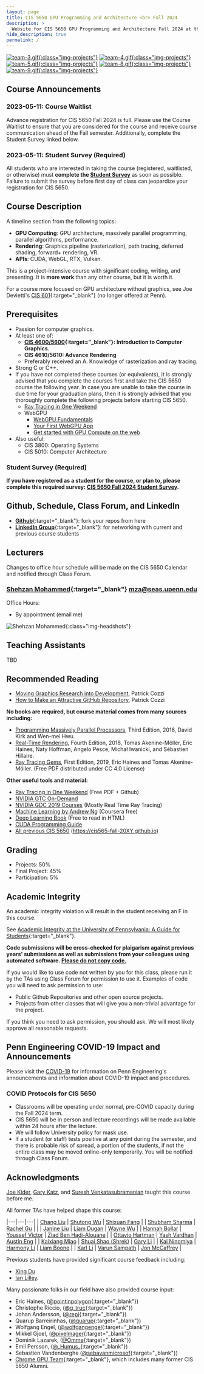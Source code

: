 ```yaml
---
layout: page
title: CIS 5650 GPU Programming and Architecture <br> Fall 2024
description: >
  Website for CIS 5650 GPU Programming and Architecture Fall 2024 at the University of Pennsylvania
hide_description: true
permalink: /
---
```


[![team-3.gif](/assets/images/previous_projects/team-3.gif){:class="img-projects"}](https://cis565-fall-2022.github.io/projects/)
[![team-4.gif](/assets/images/previous_projects/team-4.gif){:class="img-projects"}](https://cis565-fall-2022.github.io/projects/)
[![team-5.gif](/assets/images/previous_projects/team-5.gif){:class="img-projects"}](https://cis565-fall-2022.github.io/projects/)
[![team-8.gif](/assets/images/previous_projects/team-8.jpg){:class="img-projects"}](https://cis565-fall-2022.github.io/projects/)
[![team-9.gif](/assets/images/previous_projects/team-9.gif){:class="img-projects"}](https://cis565-fall-2022.github.io/projects/)

## Course Announcements

### 2023-05-11: Course Waitlist

Advance registration for CIS 5650 Fall 2024 is full. Please use the Course Waitlist to ensure that you are considered for the course and receive course communication ahead of the Fall semester. Additionally, complete the Student Survey linked below.

### 2023-05-11: Student Survey (Required)

All students who are interested in taking the course (registered, waitlisted, or otherwise) must **complete the [Student Survey](https://forms.office.com/r/n1uTDL8ePJ)** as soon as possible. Failure to submit the survey before first day of class can jeopardize your registration for CIS 5650.

## Course Description

A timeline section from the following topics:

* **GPU Computing**: GPU architecture, massively parallel programming, parallel algorithms, performance.
* **Rendering**: Graphics pipeline (rasterization), path tracing, deferred shading, forward+ rendering, VR.
* **APIs**: CUDA, WebGL, RTX, Vulkan.

This is a project-intensive course with significant coding, writing, and presenting. It is **more work** than any other course, but it is worth it.

For a course more focused on GPU architecture without graphics, see Joe Devietti's [CIS 601](https://www.cis.upenn.edu/~devietti/classes/cis601-spring2017/){:target="_blank"} (no longer offered at Penn).

## Prerequisites

* Passion for computer graphics.
* At least one of:
  * **[CIS 4600/5600](https://www.cis.upenn.edu/~cis4600/current/){:target="_blank"}: Introduction to Computer Graphics.**
  * **CIS 4610/5610: Advance Rendering**
  * Preferably received an A. Knowledge of rasterization and ray tracing.
* Strong C or C++.
* If you have not completed these courses (or equivalents), it is strongly advised that you complete the courses first and take the CIS 5650 course the following year. In case you are unable to take the course in due time for your graduation plans, then it is strongly advised that you thoroughly complete the following projects before starting CIS 5650.
  * [Ray Tracing in One Weekend](https://github.com/RayTracing/raytracing.github.io/)
  * WebGPU
    * [WebGPU Fundamentals](https://github.com/webgpu/webgpufundamentals)
    * [Your First WebGPU App](https://codelabs.developers.google.com/your-first-webgpu-app)
    * [Get started with GPU Compute on the web](https://developer.chrome.com/docs/capabilities/web-apis/gpu-compute)
* Also useful:
  * CIS 3800: Operating Systems
  * CIS 5010: Computer Architecture

### Student Survey (Required)

**If you have registered as a student for the course, or plan to, please complete this required survey: [CIS 5650 Fall 2024 Student Survey](https://forms.office.com/r/n1uTDL8ePJ).**

## Github, Schedule, Class Forum, and LinkedIn

* [**Github**](https://github.com/CIS5650-Fall-2024){:target="_blank"}: fork your repos from here
* [**LinkedIn Group**](https://www.linkedin.com/groups/6540935/){:target="_blank"}: for networking with current and previous course students

## Lecturers

Changes to office hour schedule will be made on the CIS 5650 Calendar and notified through Class Forum.

### [Shehzan Mohammed](https://www.linkedin.com/in/shehzan-mohammed/){:target="_blank"} mza@seas.upenn.edu

Office Hours:
* By appointment (email me)

![Shehzan Mohammed](/assets/images/headshots/shehzan_mohammed.jpg){:class="img-headshots"}

## Teaching Assistants

TBD

## Recommended Reading

* [Moving Graphics Research into Development](http://www.realtimerendering.com/blog/4472-2/), Patrick Cozzi
* [How to Make an Attractive GitHub Repository](https://github.com/pjcozzi/Articles/blob/master/CIS565/GitHubRepo/README.md), Patrick Cozzi

**No books are required, but course material comes from many sources including:**

* [Programming Massively Parallel Processors](http://www.elsevierdirect.com/morgan_kaufmann/kirk/), Third Edition, 2016, David Kirk and Wen-mei Hwu.
* [Real-Time Rendering](http://www.realtimerendering.com/), Fourth Edition, 2018, Tomas Akenine-Möller, Eric Haines, Naty Hoffman, Angelo Pesce, Michał Iwanicki, and Sébastien Hillaire.
* [Ray Tracing Gems](http://www.realtimerendering.com/raytracinggems/), First Edition, 2019, Eric Haines and Tomas Akenine-Möller. (Free PDF distributed under CC 4.0 License)

**Other useful tools and material:**

* [Ray Tracing in One Weekend](https://github.com/RayTracing/InOneWeekend) (Free PDF + Github)
* [NVIDIA GTC On-Demand](https://www.nvidia.com/en-us/on-demand/)
* [NVIDIA GDC 2019 Courses](https://1drv.ms/f/s!AiLXbdZHgbemhdpxaqFXjSRTkshtPA) (Mostly Real Time Ray Tracing)
* [Machine Learning by Andrew Ng](https://www.coursera.org/learn/machine-learning) (Coursera free)
* [Deep Learning Book](https://www.deeplearningbook.org/) (Free to read in HTML)
* [CUDA Programming Guide](https://docs.nvidia.com/cuda/cuda-c-programming-guide/index.html)
* [All previous CIS 5650](https://cis565-fall-2023.github.io) (https://cis565-fall-20XY.github.io)

## Grading

* Projects: 50%
* Final Project: 45%
* Participation: 5%

## Academic Integrity

An academic integrity violation will result in the student receiving an F in this course.

See [Academic Integrity at the University of Pennsylvania: A Guide for Students](http://www.upenn.edu/academicintegrity/){:target="_blank"}.

**Code submissions will be cross-checked for plaigarism against previous years' submissions as well as submissions from your colleagues using automated software. <u>Please do not copy code.</u>**

If you would like to use code not written by you for this class, please run it by the TAs using Class Forum for permission to use it. Examples of code you will need to ask permission to use:

* Public Github Repositories and other open source projects.
* Projects from other classes that will give you a non-trivial advantage for the project.

If you think you need to ask permission, you should ask. We will most likely approve all reasonable requests.

## Penn Engineering COVID-19 Impact and Announcements

Please visit the [COVID-19](https://www.seas.upenn.edu/coronavirus/) for information on Penn Engineering's announcements and information about COVID-19 impact and procedures.

### COVID Protocols for CIS 5650

* Classrooms will be operating under normal, pre-COVID capacity during the Fall 2024 term.
* CIS 5650 will be in person and lecture recordings will be made available within 24 hours after the lecture.
* We will follow University policy for mask use.
* If a student (or staff) tests positive at any point during the semester, and there is probable risk of spread, a portion of the students, if not the entire class may be moved online-only temporarily. You will be notified through Class Forum.

## Acknowledgments

[Joe Kider](http://www.josephkider.com/), [Gary Katz](http://www.linkedin.com/pub/gary-katz/3/a40/a1b), and [Suresh Venkatasubramanian](http://www.cs.utah.edu/~suresh/web/) taught this course before me.

All former TAs have helped shape this course:

|---|---|---|
| [Chang Liu](https://www.linkedin.com/in/chang-liu-0451a6208/) | [Shutong Wu](https://www.linkedin.com/in/shutong-wu-214043172/) | [Shixuan Fang](https://www.linkedin.com/in/shixuan-fang-4aba78222/) |
| [Shubham Sharma](https://www.linkedin.com/in/codeshubham/) | [Rachel Gu](https://www.linkedin.com/in/rgu/) | |
| [Janine Liu](https://www.janineliu.com/) | [Liam Dugan](http://liamdugan.com/) | [Wayne Wu](https://www.wuwayne.com) |
| [Hannah Bollar](http://hannahbollar.com/)   | [Youssef Victor](http://youssefvictor.com/)        | [Ziad Ben Hadj-Alouane](https://github.com/ziedbha)  |
| [Ottavio Hartman](http://ottav.io/)         | [Yash Vardhan](https://github.com/yashv28)         | [Austin Eng](http://austin-eng.co/)                  |
| [Kaixiang Miao](http://miaokaixiang.com/)   | [Shuai Shao (Shrek)](https://shrekshao.github.io/) | [Gary Li](http://likangning93.wixsite.com/home)      |
| [Kai Ninomiya](http://kainino0x.github.io/) | [Harmony Li](http://www.harmonymli.com)            | [Liam Boone](http://liamboone.blogspot.com/)         |
| [Karl Li](http://www.yiningkarlli.com/)     | [Varun Sampath](http://vsampath.com/)              | [Jon McCaffrey](http://mccaffreydev.blogspot.com/)   |

Previous students have provided significant course feedback including:

* [Xing Du](http://www.linkedin.com/pub/xing-du/3a/626/a23)
* [Ian Lilley](http://ianlilley.wordpress.com/).

Many passionate folks in our field have also provided course input:

* Eric Haines, ([@pointinpolygon](https://twitter.com/pointinpolygon){:target="_blank"})
* Christophe Riccio, ([@g_truc](https://twitter.com/g_truc){:target="_blank"})
* Johan Andersson, ([@repi](https://twitter.com/repi){:target="_blank"})
* Quarup Barreirinhas, ([@quarup](https://twitter.com/quarup){:target="_blank"})
* Wolfgang Engel, ([@wolfgangengel](https://twitter.com/wolfgangengel){:target="_blank"})
* Mikkel Gjoel, ([@pixelmager](https://twitter.com/pixelmager){:target="_blank"})
* Dominik Lazarek, ([@Omme](https://twitter.com/Omme){:target="_blank"})
* Emil Persson, ([@\_Humus\_](https://twitter.com/_Humus_){:target="_blank"})
* Sebastien Vandenberghe ([@sebavanmicrosof](https://github.com/sebavanmicrosof){:target="_blank"})
* [Chrome GPU Team](https://www.chromium.org/developers/design-documents/chromium-graphics){:target="_blank"}, which includes many former CIS 5650 Alumni.
